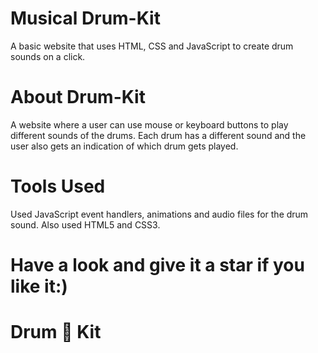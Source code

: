 # Musical Drum-Kit
A basic website that uses HTML, CSS and JavaScript to create drum sounds on a click.

# About Drum-Kit
A website where a user can use mouse or keyboard buttons to play different sounds of the drums. Each drum has a different sound and the user also gets an indication of which drum gets played.

# Tools Used
Used JavaScript event handlers, animations and audio files for the drum sound. Also used HTML5 and CSS3.




# Have a look and give it a star if you like it:)

<!DOCTYPE html>
<html lang="en" dir="ltr">

<head>
  <meta charset="utf-8">
 </head>

<body>
  <h1 id="title">Drum 🥁 Kit</h1>
    
</body>
</html>

